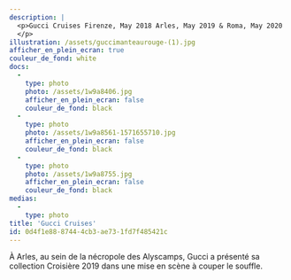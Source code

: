```yaml
---
description: |
  <p>Gucci Cruises Firenze, May 2018 Arles, May 2019 & Roma, May 2020
  </p>
illustration: /assets/guccimanteaurouge-(1).jpg
afficher_en_plein_ecran: true
couleur_de_fond: white
docs:
  -
    type: photo
    photo: /assets/1w9a8406.jpg
    afficher_en_plein_ecran: false
    couleur_de_fond: black
  -
    type: photo
    photo: /assets/1w9a8561-1571655710.jpg
    afficher_en_plein_ecran: false
    couleur_de_fond: black
  -
    type: photo
    photo: /assets/1w9a8755.jpg
    afficher_en_plein_ecran: false
    couleur_de_fond: black
medias:
  -
    type: photo
title: 'Gucci Cruises'
id: 0d4f1e88-8744-4cb3-ae73-1fd7f485421c
---
```

À Arles, au sein de la nécropole des Alyscamps, Gucci a présenté sa collection Croisière 2019 dans une mise en scène à couper le souffle.